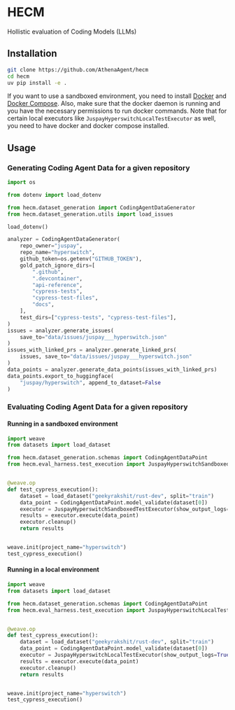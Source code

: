 # HECM

Hollistic evaluation of Coding Models (LLMs)


## Installation

```bash
git clone https://github.com/AthenaAgent/hecm
cd hecm
uv pip install -e .
```

If you want to use a sandboxed environment, you need to install [Docker](https://docs.docker.com/engine/install/) and [Docker Compose](https://docs.docker.com/compose/install). Also, make sure that the docker daemon is running and you have the necessary permissions to run docker commands. Note that for certain local executors like `JuspayHyperswitchLocalTestExecutor` as well, you need to have docker and docker compose installed.

## Usage

### Generating Coding Agent Data for a given repository

```python
import os

from dotenv import load_dotenv

from hecm.dataset_generation import CodingAgentDataGenerator
from hecm.dataset_generation.utils import load_issues

load_dotenv()

analyzer = CodingAgentDataGenerator(
    repo_owner="juspay",
    repo_name="hyperswitch",
    github_token=os.getenv("GITHUB_TOKEN"),
    gold_patch_ignore_dirs=[
        ".github",
        ".devcontainer",
        "api-reference",
        "cypress-tests",
        "cypress-test-files",
        "docs",
    ],
    test_dirs=["cypress-tests", "cypress-test-files"],
)
issues = analyzer.generate_issues(
    save_to="data/issues/juspay___hyperswitch.json"
)
issues_with_linked_prs = analyzer.generate_linked_prs(
    issues, save_to="data/issues/juspay___hyperswitch.json"
)
data_points = analyzer.generate_data_points(issues_with_linked_prs)
data_points.export_to_huggingface(
    "juspay/hyperswitch", append_to_dataset=False
)
```

### Evaluating Coding Agent Data for a given repository

#### Running in a sandboxed environment

```python
import weave
from datasets import load_dataset

from hecm.dataset_generation.schemas import CodingAgentDataPoint
from hecm.eval_harness.test_execution import JuspayHyperswitchSandboxedTestExecutor


@weave.op
def test_cypress_execution():
    dataset = load_dataset("geekyrakshit/rust-dev", split="train")
    data_point = CodingAgentDataPoint.model_validate(dataset[0])
    executor = JuspayHyperswitchSandboxedTestExecutor(show_output_logs=True)
    results = executor.execute(data_point)
    executor.cleanup()
    return results


weave.init(project_name="hyperswitch")
test_cypress_execution()
```

#### Running in a local environment

```python
import weave
from datasets import load_dataset

from hecm.dataset_generation.schemas import CodingAgentDataPoint
from hecm.eval_harness.test_execution import JuspayHyperswitchLocalTestExecutor


@weave.op
def test_cypress_execution():
    dataset = load_dataset("geekyrakshit/rust-dev", split="train")
    data_point = CodingAgentDataPoint.model_validate(dataset[0])
    executor = JuspayHyperswitchLocalTestExecutor(show_output_logs=True)
    results = executor.execute(data_point)
    executor.cleanup()
    return results


weave.init(project_name="hyperswitch")
test_cypress_execution()
```
